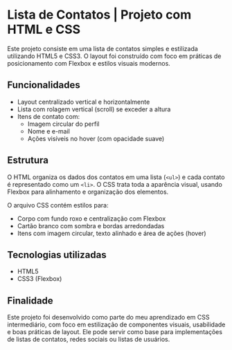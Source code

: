# Lista de Contatos | Projeto com HTML e CSS

Este projeto consiste em uma lista de contatos simples e estilizada utilizando HTML5 e CSS3. O layout foi construído com foco em práticas de posicionamento com Flexbox e estilos visuais modernos.

## Funcionalidades

- Layout centralizado vertical e horizontalmente
- Lista com rolagem vertical (scroll) se exceder a altura
- Itens de contato com:
  - Imagem circular do perfil
  - Nome e e-mail
  - Ações visíveis no hover (com opacidade suave)

## Estrutura

O HTML organiza os dados dos contatos em uma lista (`<ul>`) e cada contato é representado como um `<li>`. O CSS trata toda a aparência visual, usando Flexbox para alinhamento e organização dos elementos.

O arquivo CSS contém estilos para:

- Corpo com fundo roxo e centralização com Flexbox
- Cartão branco com sombra e bordas arredondadas
- Itens com imagem circular, texto alinhado e área de ações (hover)

## Tecnologias utilizadas

- HTML5
- CSS3 (Flexbox)

## Finalidade

Este projeto foi desenvolvido como parte do meu aprendizado em CSS intermediário, com foco em estilização de componentes visuais, usabilidade e boas práticas de layout. Ele pode servir como base para implementações de listas de contatos, redes sociais ou listas de usuários.

